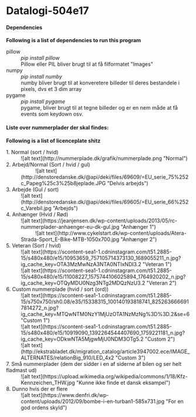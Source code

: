 
# Datalogi-504e17







#### Dependencies
__Following is a list of dependencies to run this program__
<dl>

<dt>pillow</dt>
    <dd><em>pip install pillow</em></dd>
    <dd>Pillow eller PIL bliver brugt til at få filformatet "Images"
<dt>numpy</dt>
    <dd><em>pip install numby</em></dd>
    <dd>numby bliver brugt til at konveretere billeder til deres bestandele i pixels, dvs et 3 dim array </dd>
<dt>pygame</dt>
    <dd><em>pip install pygame</em></dd>
    <dd>pygame, bliver brugt til at tegne billeder og er en nem måde at få events som keydown osv.</dd>

</dl>


#### Liste over nummerplader der skal findes:
__Following is a list of licenceplate shitz__

<dl>
    <dt> 1. Normal (sort / hvid) </dt>
        <dd>
            ![alt text](http://nummerplade.dk/grafik/nummerplade.png "Normal")
        </dd>
    <dt>2. Arbejd/Normal (Sort / hvid / gul)</dt>
        <dd>
            ![alt text](http://denstoredanske.dk/@api/deki/files/69609/=EU_serie_75%252c_Papeg%25c3%25b8jeplade.JPG "Delvis arbejds")
        </dd>
    <dt>3. Arbejde (Gul / sort)</dt>
        <dd>
            ![alt text](http://denstoredanske.dk/@api/deki/files/69605/=EU_serie_66%252c_Varebil.jpg "Arbejds")
        </dd>
    <dt>4. Anhænger (Hvid / Rød)</dt>
        <dd>
            ![alt text](https://jeanjensen.dk/wp-content/uploads/2013/05/rc-nummerplader-anhaenger-eu-dk-gul.jpg "Anhænger 1")
        </dd>
        <dd>
            ![alt text](http://www.cykelstart.dk/wp-content/uploads/Atera-Strada-Sport_E-Bike-MTB-1050x700.jpg "Anhænger 2")
        </dd>
    <dt>5. Veteran (Sort / hvid)</dt>
        <dd>
            ![alt text](https://scontent-sea1-1.cdninstagram.com/t51.2885-15/s480x480/e15/10953659_757105714373130_1689055211_n.jpg?ig_cache_key=OTA3MzMwNzA3NTA0NTIxNDI3.2 "Veteran 1")
        </dd>
        <dd>
            ![alt text](https://scontent-sea1-1.cdninstagram.com/t51.2885-15/s480x480/e15/11008227_1575744106025894_1764920202_n.jpg?ig_cache_key=OTQyMDU0Nzg3NTg2MDQzNzU3.2 "Veteran 2")
        </dd>
    <dt>6. Custom nummerplade (hvid / sort (ord))</dt>
        <dd>
            ![alt text](https://scontent-sea1-1.cdninstagram.com/t51.2885-15/s750x750/sh0.08/e35/15338315_100140193818741_8252636666917814272_n.jpg?ig_cache_key=MTQwNTM0NzY1MjUzOTA1NzMzNg%3D%3D.2&se=6 "Custom 1")
        </dd>
        <dd>
            ![alt text](https://scontent-sea1-1.cdninstagram.com/t51.2885-15/s480x480/e15/10919090_1392264544407690_1759221181_n.jpg?ig_cache_key=ODkwNTA5MjgwMjU0NDM3OTg5.2 "Custom 2")
        </dd>
        <dd>
            ![alt text](http://ekstrabladet.dk/migration_catalog/article3947002.ece/IMAGE_ALTERNATES/relationBig_910/LED_4x2 "Custom 3")
        </dd>
    <dt>7. Små nummerplader (dem der sidder i en af siderne af bilen og ser helt fladmast ud)</dt>
        <dd>
            ![alt text](https://upload.wikimedia.org/wikipedia/commons/1/18/Kfz-Kennzeichen_THW.jpg "Kunne ikke finde et dansk eksampel")
        </dd>
    <dt>8. Dunno hvis der er flere</dt>
        <dd>
            ![alt text](https://www.denfri.dk/wp-content/uploads/2012/09/bombe-i-en-turban1-585x731.jpg "For en god ordens skyld")
        </dd>


